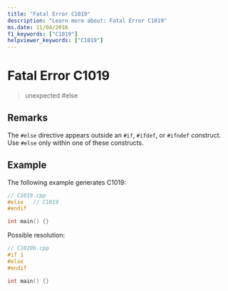 ```yaml
---
title: "Fatal Error C1019"
description: "Learn more about: Fatal Error C1019"
ms.date: 11/04/2016
f1_keywords: ["C1019"]
helpviewer_keywords: ["C1019"]
---
```

# Fatal Error C1019

> unexpected #else

## Remarks

The `#else` directive appears outside an `#if`, `#ifdef`, or `#ifndef` construct. Use `#else` only within one of these constructs.

## Example

The following example generates C1019:

```cpp
// C1019.cpp
#else   // C1019
#endif

int main() {}
```

Possible resolution:

```cpp
// C1019b.cpp
#if 1
#else
#endif

int main() {}
```

